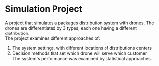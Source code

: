 # Simulation Project
A project that simulates a packages distribution system with drones. The drones are differentiated by 3 types, each one having a different distribution.<br>
The project examines different approaches of:<br>
1. The system settings, with different locations of distributions centers
2. Decision methods that set which drone will serve which customer<br>
The system's performance was examined by statistical approaches.
